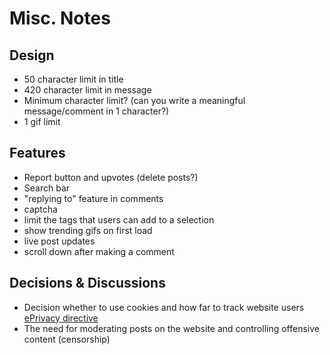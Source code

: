 # Misc. Notes

## Design

* 50 character limit in title
* 420 character limit in message
* Minimum character limit? (can you write a meaningful message/comment in 1 character?)
* 1 gif limit

## Features

* Report button and upvotes (delete posts?)
* Search bar
* "replying to" feature in comments
* captcha
* limit the tags that users can add to a selection
* show trending gifs on first load
* live post updates
* scroll down after making a comment

## Decisions & Discussions

* Decision whether to use cookies and how far to track website users [ePrivacy directive](https://gdpr.eu/cookies/)
* The need for moderating posts on the website and controlling offensive content (censorship)
